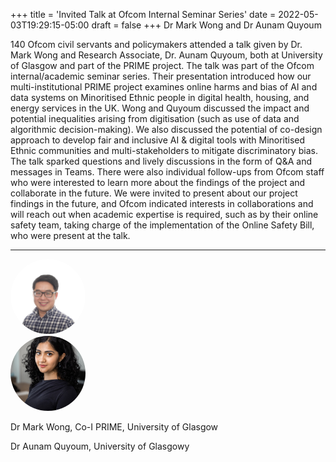 +++
title = 'Invited Talk at Ofcom Internal Seminar Series'
date = 2022-05-03T19:29:15-05:00
draft = false
+++
Dr Mark Wong and  Dr Aunam Quyoum

140 Ofcom civil servants and policymakers attended a talk given by Dr. Mark Wong and  Research Associate, Dr. Aunam Quyoum, both at University of Glasgow and part of the PRIME project. The talk was part of the Ofcom internal/academic seminar series. Their presentation introduced how our multi-institutional PRIME project examines online harms and bias of AI and data systems on Minoritised Ethnic people in digital health, housing, and energy services in the UK. Wong and Quyoum discussed the impact and potential inequalities arising from digitisation (such as use of data and algorithmic decision-making). We also discussed the potential of co-design approach to develop fair and inclusive AI & digital tools with Minoritised Ethnic communities and multi-stakeholders to mitigate discriminatory bias. The talk sparked questions and lively discussions in the form of Q&A and messages in Teams. There were also individual follow-ups from Ofcom staff who were interested to learn more about the findings of the project and collaborate in the future. We were invited to present about our project findings in the future, and Ofcom indicated interests in collaborations and will reach out when academic expertise is required, such as by their online safety team, taking charge of the implementation of the Online Safety Bill, who were present at the talk.

---

<div class="row" style="margin-bottom:0.5em;">
  <div class="team-image col-lg-2 d-flex align-items-center justify-content-start">
    <img alt="Photo of Dr Mark Wong" src="/images/team/mark-wong.jpg" style="width:120px;height:120px;object-fit:cover;border-radius:50%;">
  </div>
  <div class="team-image col-lg-2 d-flex align-items-center justify-content-start">
    <img alt="Photo of Dr Aunam Quyoum " src="/images/team/aunam.jpg" style="width:120px;height:120px;object-fit:cover;border-radius:50%;">
  </div>
</div>

<div class="row">
  <div class="team-meta col-lg-2 d-flex align-items-center justify-content-start">
    <p class="team-name mb-0" style="text-align:left;width:100%;">Dr Mark Wong, Co-I PRIME, University of Glasgow</p>
  </div>
  <div class="team-meta col-lg-2 d-flex align-items-center justify-content-start">
    <p class="team-name mb-0" style="text-align:left;width:100%;">Dr Aunam Quyoum, University of Glasgowy</p>
  </div>
</div>